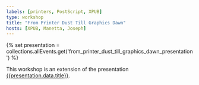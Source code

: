 ```yaml
---
labels: [printers, PostScript, XPUB]
type: workshop
title: "From Printer Dust Till Graphics Dawn"
hosts: [XPUB, Manetta, Joseph]
---
```


{% set presentation = collections.allEvents.get('from_printer_dust_till_graphics_dawn_presentation') %}

This workshop is an extension of the presentation [{{presentation.data.title}}]({{presentation.url}}).
